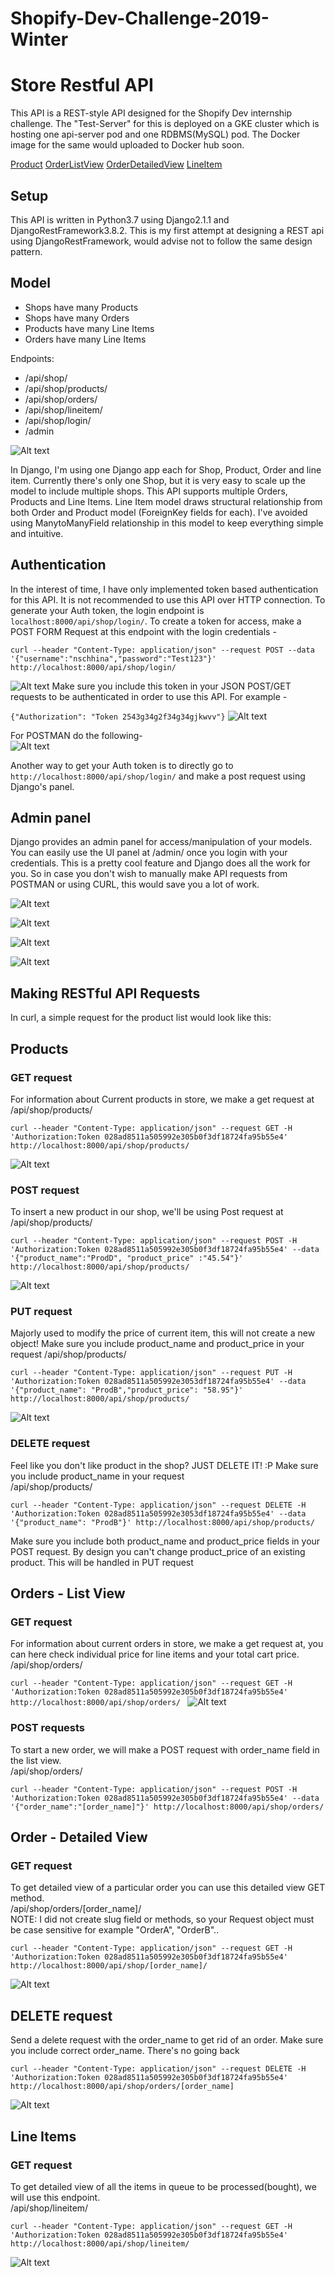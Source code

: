# Shopify-Dev-Challenge-2019-Winter

Store Restful API
==============================

This API is a REST-style API designed for the Shopify Dev internship challenge. The "Test-Server" for this is deployed on a GKE cluster which is hosting one api-server pod and one RDBMS(MySQL) pod. The Docker image for the same would uploaded to Docker hub soon.

[Product](#products)
[OrderListView](#orders-list-view)
[OrderDetailedView](#orders-detailed-view)
[LineItem](#line-items)


Setup
-----
This API is written in Python3.7 using Django2.1.1 and DjangoRestFramework3.8.2.
This is my first attempt at designing a REST api using DjangoRestFramework, would advise not to follow the same design pattern.

Model
-----
* Shops have many Products
* Shops have many Orders
* Products have many Line Items
* Orders have many Line Items

Endpoints:  
* /api/shop/
* /api/shop/products/
* /api/shop/orders/
* /api/shop/lineitem/
* /api/shop/login/
* /admin

![Alt text](static/404home.png?raw=true "endpoints")


In Django, I'm using one Django app each for Shop, Product, Order and line item. Currently there's only one Shop, but it is very easy to scale up the model to include multiple shops. This API supports multiple Orders, Products and Line Items. Line Item model draws structural relationship from both Order and Product model (ForeignKey fields for each). I've avoided using ManytoManyField relationship in this model to keep everything simple and intuitive.

Authentication
--------------

In the interest of time, I have only implemented token based authentication for this API. It is not recommended to use this API over HTTP connection. To generate your Auth token, the login endpoint is `localhost:8000/api/shop/login/`. To create a token for access, make a POST FORM Request at this endpoint with the login credentials -

``curl --header "Content-Type: application/json" --request POST --data '{"username":"nschhina","password":"Test123"}' http://localhost:8000/api/shop/login/``

![Alt text](static/login.png?raw=true "login")
Make sure you include this token in your JSON POST/GET requests to be authenticated in order to use this API. For example -

``{"Authorization": "Token 2543g34g2f34g34gjkwvv"}``
![Alt text](static/token.png?raw=true "token")

For POSTMAN do the following-  
![Alt text](static/postmanlogin.png?raw=true "postmanlogin")

Another way to get your Auth token is to directly go to `http://localhost:8000/api/shop/login/` and make a post request using Django's panel.

## Admin panel
Django provides an admin panel for access/manipulation of your models. You can easily use the UI panel at /admin/ once you login with your credentials. This is a pretty cool feature and Django does all the work for you. So in case you don't wish to manually make API requests from POSTMAN or using CURL, this would save you a lot of work.

![Alt text](static/adminlogin.png?raw=true "adminlogin")

![Alt text](static/adminlineitem.png?raw=true "adminlineitem")

![Alt text](static/adminorder.png?raw=true "adminorder")

![Alt text](static/adminview.png?raw=true "adminview")

Making RESTful API Requests
---------------

In curl, a simple request for the product list would look like this:

## Products

### GET request
For information about Current products in store, we make a get request at   /api/shop/products/

``curl --header "Content-Type: application/json" --request GET -H 'Authorization:Token 028ad8511a505992e305b0f3df18724fa95b55e4' http://localhost:8000/api/shop/products/``

![Alt text](static/getproducts.png?raw=true "getproducts")

### POST request

To insert a new product in our shop, we'll be using Post request at   /api/shop/products/

``curl --header "Content-Type: application/json" --request POST -H 'Authorization:Token 028ad8511a505992e305b0f3df18724fa95b55e4' --data '{"product_name":"ProdD", "product_price" :"45.54"}' http://localhost:8000/api/shop/products/``

![Alt text](static/postproduct.png?raw=true "postproduct")

### PUT request
Majorly used to modify the price of current item, this will not create a new object! Make sure you include product_name and product_price in your request
/api/shop/products/

``curl --header "Content-Type: application/json" --request PUT -H 'Authorization:Token 028ad8511a505992e3053df18724fa95b55e4' --data '{"product_name": "ProdB","product_price": "58.95"}' http://localhost:8000/api/shop/products/``

![Alt text](static/postproduct.png?raw=true "postproduct")

### DELETE request
Feel like you don't like product in the shop? JUST DELETE IT! :P Make sure you include product_name in your request  
/api/shop/products/

``curl --header "Content-Type: application/json" --request DELETE -H 'Authorization:Token 028ad8511a505992e3053df18724fa95b55e4' --data '{"product_name": "ProdB"}' http://localhost:8000/api/shop/products/``


Make sure you include both product_name and product_price fields in your POST request. By design you can't change product_price of an existing product. This will be handled in PUT request

## Orders - List View

### GET request

For information about current orders in store, we make a get request at, you can here check individual price for line items and your total cart price.   /api/shop/orders/

``curl --header "Content-Type: application/json" --request GET -H 'Authorization:Token 028ad8511a505992e305b0f3df18724fa95b55e4' http://localhost:8000/api/shop/orders/
``
![Alt text](static/getorders.png?raw=true "getorders")

### POST requests
To start a new order, we will make a POST request with order_name field in the list view.    
/api/shop/orders/  

``curl --header "Content-Type: application/json" --request POST -H 'Authorization:Token 028ad8511a505992e305b0f3df18724fa95b55e4' --data '{"order_name":"[order_name]"}' http://localhost:8000/api/shop/orders/``

## Order - Detailed View

### GET request
To get detailed view of a particular order you can use this detailed view GET method.    
/api/shop/orders/[order_name]/  
NOTE: I did not create slug field or methods, so your Request object must be case sensitive for example "OrderA", "OrderB"..

``curl --header "Content-Type: application/json" --request GET -H 'Authorization:Token 028ad8511a505992e305b0f3df18724fa95b55e4' http://localhost:8000/api/shop/[order_name]/``

![Alt text](static/orderviewlist.png?raw=true "orderviewlist")

## DELETE request
Send a delete request with the order_name to get rid of an order. Make sure you include correct order_name. There's no going back

``curl --header "Content-Type: application/json" --request DELETE -H 'Authorization:Token 028ad8511a505992e305b0f3df18724fa95b55e4' http://localhost:8000/api/shop/orders/[order_name]``

![Alt text](static/orderviewlist.png?raw=true "orderviewlist")

## Line Items

### GET request
To get detailed view of all the items in queue to be processed(bought), we will use this endpoint.  
/api/shop/lineitem/  

``curl --header "Content-Type: application/json" --request GET -H 'Authorization:Token 028ad8511a505992e305b0f3df18724fa95b55e4' http://localhost:8000/api/shop/lineitem/``

![Alt text](static/getitem.png?raw=true "getitemlist")

